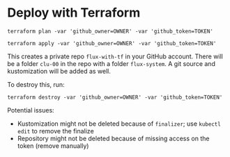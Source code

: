 # Deploy with Terraform

```
terraform plan -var 'github_owner=OWNER' -var 'github_token=TOKEN'

terraform apply -var 'github_owner=OWNER' -var 'github_token=TOKEN'
```

This creates a private repo `flux-with-tf` in your GitHub account. There will be a folder `clu-00` in the repo with a folder `flux-system`. A git source and kustomization will be added as well.

To destroy this, run:

```
terraform destroy -var 'github_owner=OWNER' -var 'github_token=TOKEN'
```

Potential issues:
- Kustomization might not be deleted because of `finalizer`; use `kubectl edit` to remove the finalize
- Repository might not be deleted because of missing access on the token (remove manually)